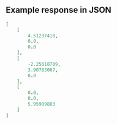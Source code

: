 

## Example response in JSON

```json
[
    [
        4.51237418,
        0.0,
        0.0
    ],
    [
        -2.25618709,
        3.90783067,
        0.0
    ],
    [
        0.0,
        0.0,
        5.95989883
    ]
]
```

